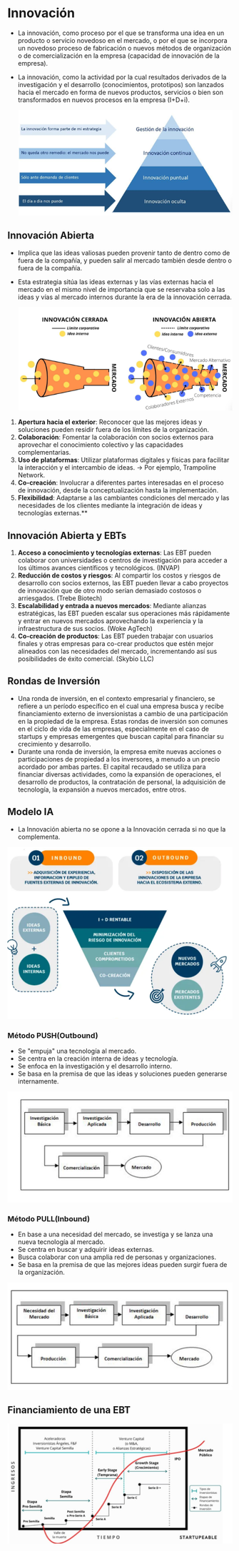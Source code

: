 # Innovación
- La innovación, como proceso por el que se transforma una idea en un producto o servicio novedoso en el mercado, o por el que se incorpora un novedoso proceso de fabricación o nuevos métodos de organización o de comercialización en la empresa (capacidad de innovación de la empresa).
- La innovación, como la actividad por la cual resultados derivados de la investigación y el desarrollo (conocimientos, prototipos) son lanzados hacia el mercado en forma de nuevos productos, servicios o bien son transformados en nuevos procesos en la empresa (I+D+i).

	![](Pasted%20image%2020240901095547.png)

## Innovación Abierta
- Implica que las ideas valiosas pueden provenir tanto de dentro como de fuera de la compañía, y pueden salir al mercado también desde dentro o fuera de la compañía. 
- Esta estrategia sitúa las ideas externas y las vías externas hacia el mercado en el mismo nivel de importancia que se reservaba solo a las ideas y vías al mercado internos durante la era de la innovación cerrada.

	![](Pasted%20image%2020240901100321.png)

1. **Apertura hacia el exterior**: Reconocer que las mejores ideas y soluciones pueden residir fuera de los límites de la organización.
2. **Colaboración**: Fomentar la colaboración con socios externos para aprovechar el conocimiento colectivo y las capacidades complementarias.
3. **Uso de plataformas**: Utilizar plataformas digitales y físicas para facilitar la interacción y el intercambio de ideas. -> Por ejemplo, Trampoline Network.
4. **Co-creación**: Involucrar a diferentes partes interesadas en el proceso de innovación, desde la conceptualización hasta la implementación.
5. **Flexibilidad**: Adaptarse a las cambiantes condiciones del mercado y las necesidades de los clientes mediante la integración de ideas y tecnologías externas.**

## Innovación Abierta y EBTs
1. **Acceso a conocimiento y tecnologías externas**: Las EBT pueden colaborar con universidades o centros de investigación para acceder a los últimos avances científicos y tecnológicos. (INVAP)
2. **Reducción de costos y riesgos**: Al compartir los costos y riesgos de desarrollo con socios externos, las EBT pueden llevar a cabo proyectos de innovación que de otro modo serían demasiado costosos o arriesgados. (Trebe Biotech)
3. **Escalabilidad y entrada a nuevos mercados**: Mediante alianzas estratégicas, las EBT pueden escalar sus operaciones más rápidamente y entrar en nuevos mercados aprovechando la experiencia y la infraestructura de sus socios. (Woke AgTech)
4. **Co-creación de productos**: Las EBT pueden trabajar con usuarios finales y otras empresas para co-crear productos que estén mejor alineados con las necesidades del mercado, incrementando así sus posibilidades de éxito comercial. (Skybio LLC)

## Rondas de Inversión
- Una ronda de inversión, en el contexto empresarial y financiero, se refiere a un período específico en el cual una empresa busca y recibe financiamiento externo de inversionistas a cambio de una participación en la propiedad de la empresa. Estas rondas de inversión son comunes en el ciclo de vida de las empresas, especialmente en el caso de startups y empresas emergentes que buscan capital para financiar su crecimiento y desarrollo.
- Durante una ronda de inversión, la empresa emite nuevas acciones o participaciones de propiedad a los inversores, a menudo a un precio acordado por ambas partes. El capital recaudado se utiliza para financiar diversas actividades, como la expansión de operaciones, el desarrollo de productos, la contratación de personal, la adquisición de tecnología, la expansión a nuevos mercados, entre otros.
## Modelo IA
- La Innovación abierta no se opone a la Innovación cerrada si no que la complementa.

![](Pasted%20image%2020240901100655.png)


### Método PUSH(Outbound)
- Se "empuja" una tecnología al mercado.
- Se centra en la creación interna de ideas y tecnología.
- Se enfoca en la investigación y el desarrollo interno.
- Se basa en la premisa de que las ideas y soluciones pueden generarse internamente.

![](Pasted%20image%2020240901100958.png)

### Método PULL(Inbound)
- En base a una necesidad del mercado, se investiga y se lanza una nueva tecnología al mercado.
- Se centra en buscar y adquirir ideas externas.
- Busca colaborar con una amplia red de personas y organizaciones.
- Se basa en la premisa de que las mejores ideas pueden surgir fuera de la organización.

![](Pasted%20image%2020240901101107.png)

## Financiamiento de una EBT

![](Pasted%20image%2020240901103352.png)